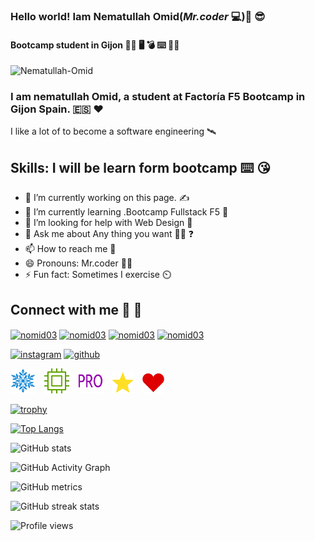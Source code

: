 

###   **Hello world!  Iam Nematullah Omid**(*Mr.coder* :computer:)👋 :sunglasses:
#### Bootcamp student in Gijon 👨‍🎓 🖥️   💣   ⌨️ 🧙‍♂️


<img src="https://i.ibb.co/f9CbCDg/Nematullah-Omid.png" alt="Nematullah-Omid" border="0">

### I am nematullah Omid, a student at Factoría F5 Bootcamp in Gijon Spain. 🇪🇸 ❤️ 
I like a lot of to become a software engineering 🛰️

## Skills: I will be learn form bootcamp ⌨️ 😘

- 🔭 I’m currently working on this page.  ✍️
- 🌱 I’m currently learning .Bootcamp Fullstack F5 🥇
- 🤔 I’m looking for help with Web Design 🔭
- 💬 Ask me about Any thing you want  🙋‍♂️ ❓
- 📫 How to reach me 📲  
- 😄 Pronouns: Mr.coder 👨‍💻
- ⚡ Fun fact: Sometimes I exercise ⏲️
## Connect with me  🤙 📢
<p align="left">
<a href="https://codepen.io/nomid03" target="blank"><img align="center" src="https://raw.githubusercontent.com/rahuldkjain/github-profile-readme-generator/master/src/images/icons/Social/codepen.svg" alt="nomid03" height="30" width="40" /></a>
<a href="https://dev.to/nomid03" target="blank"><img align="center" src="https://raw.githubusercontent.com/rahuldkjain/github-profile-readme-generator/master/src/images/icons/Social/devto.svg" alt="nomid03" height="30" width="40" /></a>
<a href="https://linkedin.com/in/nomid03" target="blank"><img align="center" src="https://raw.githubusercontent.com/rahuldkjain/github-profile-readme-generator/master/src/images/icons/Social/linked-in-alt.svg" alt="nomid03" height="30" width="40" /></a>
<a href="https://stackoverflow.com/users/nomid03" target="blank"><img align="center" src="https://raw.githubusercontent.com/rahuldkjain/github-profile-readme-generator/master/src/images/icons/Social/stack-overflow.svg" alt="nomid03" height="30" width="40" /></a>
 
[<img src='https://cdn.jsdelivr.net/npm/simple-icons@3.0.1/icons/instagram.svg' alt='instagram' height='40'>](https://www.instagram.com/nomid03/)  [<img src='https://cdn.jsdelivr.net/npm/simple-icons@3.0.1/icons/github.svg' alt='github' height='40'>](https://github.com/nomid03) 


</p>
 


 

<a href='https://archiveprogram.github.com/'><img src='https://raw.githubusercontent.com/acervenky/animated-github-badges/master/assets/acbadge.gif' width='40' height='40'></a> <a href='https://docs.github.com/en/developers'><img src='https://raw.githubusercontent.com/acervenky/animated-github-badges/master/assets/devbadge.gif' width='40' height='40'></a> <a href='https://github.com/pricing'><img src='https://raw.githubusercontent.com/acervenky/animated-github-badges/master/assets/pro.gif' width='40' height='40'></a> <a href='https://stars.github.com/'><img src='https://raw.githubusercontent.com/acervenky/animated-github-badges/master/assets/starbadge.gif' width='35' height='35'></a> <a href='https://docs.github.com/en/github/supporting-the-open-source-community-with-github-sponsors'><img src='https://raw.githubusercontent.com/acervenky/animated-github-badges/master/assets/sponsorbadge.gif' width='35' height='35'></a> 

[![trophy](https://github-profile-trophy.vercel.app/?username=nomid03)](https://github.com/ryo-ma/github-profile-trophy)

[![Top Langs](https://github-readme-stats.vercel.app/api/top-langs/?username=nomid03)](https://github.com/anuraghazra/github-readme-stats)

![GitHub stats](https://github-readme-stats.vercel.app/api?username=nomid03&show_icons=true&count_private=true)  

![GitHub Activity Graph](https://activity-graph.herokuapp.com/graph?username=nomid03)  

![GitHub metrics](https://metrics.lecoq.io/nomid03)  

![GitHub streak stats](https://github-readme-streak-stats.herokuapp.com/?user=nomid03)  

![Profile views](https://gpvc.arturio.dev/nomid03)  
